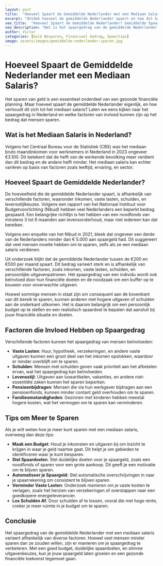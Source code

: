 ```yaml
---
layout: post
title:  "Hoeveel Spaart de Gemiddelde Nederlander met een Mediaan Salaris?"
excerpt: "Ontdek hoeveel de gemiddelde Nederlander spaart en hoe dit kan variëren afhankelijk van inkomensniveau en persoonlijke omstandigheden."
seo_title:  "Hoeveel Spaart de Gemiddelde Nederlander? Gemiddelde Spaargedrag bij een Mediaan Salaris"
seo_description: "Wat is het spaargedrag van de gemiddelde Nederlander? Leer hoeveel mensen met een mediaan salaris in Nederland sparen en welke factoren van invloed zijn."
author: Victor
categories: [Geld Besparen, Financieel Gedrag, Spaartips]
image: assets/images/gemiddelde-nederlander-sparen.jpg
---
```


# Hoeveel Spaart de Gemiddelde Nederlander met een Mediaan Salaris?

Het sparen van geld is een essentieel onderdeel van een gezonde financiële planning. Maar hoeveel spaart de gemiddelde Nederlander eigenlijk, en hoe verhoudt dit zich tot het mediaan salaris? Laten we eens kijken naar het spaargedrag in Nederland en welke factoren van invloed kunnen zijn op het bedrag dat mensen sparen.

## Wat is het Mediaan Salaris in Nederland?

Volgens het Centraal Bureau voor de Statistiek (CBS) was het mediaan bruto maandinkomen voor werknemers in Nederland in 2023 ongeveer €3.100. Dit betekent dat de helft van de werkende bevolking meer verdient dan dit bedrag en de andere helft minder. Het mediaan salaris kan echter variëren op basis van factoren zoals leeftijd, ervaring, en sector.

## Hoeveel Spaart de Gemiddelde Nederlander?

De hoeveelheid die de gemiddelde Nederlander spaart, is afhankelijk van verschillende factoren, waaronder inkomen, vaste lasten, schulden, en levensstijlkeuzes. Volgens een rapport van het Nationaal Instituut voor Budgetvoorlichting (Nibud) hebben veel Nederlanders een beperkt bedrag gespaard. Een belangrijke richtlijn is het hebben van een noodfonds van minstens 3 tot 6 maanden aan levensonderhoud, maar niet iedereen kan dat bereiken.

Volgens een enquête van het Nibud in 2021, bleek dat ongeveer een derde van de Nederlanders minder dan € 5.000 aan spaargeld had. Dit suggereert dat veel mensen moeite hebben om te sparen, zelfs als ze een mediaan salaris verdienen.

Uit onderzoek blijkt dat de gemiddelde Nederlander tussen de €200 en €500 per maand spaart. Dit bedrag varieert sterk en is afhankelijk van verschillende factoren, zoals inkomen, vaste lasten, schulden, en persoonlijke uitgavenpatronen. Het spaargedrag van een individu wordt ook beïnvloed door hun financiële doelen en de noodzaak om een buffer op te bouwen voor onverwachte uitgaven.

Hoewel sommige mensen in staat zijn om consequent aan de bovenkant van dit bereik te sparen, kunnen anderen met hogere uitgaven of schulden aan de onderkant uitkomen. Het is daarom belangrijk om een persoonlijk budget op te stellen en een realistisch spaardoel te bepalen dat aansluit bij jouw financiële situatie en doelen.


## Factoren die Invloed Hebben op Spaargedrag

Verschillende factoren kunnen het spaargedrag van mensen beïnvloeden:

- **Vaste Lasten**: Huur, hypotheek, verzekeringen, en andere vaste uitgaven kunnen een groot deel van het inkomen opslokken, waardoor er minder overblijft om te sparen.
- **Schulden**: Mensen met schulden geven vaak prioriteit aan het afbetalen ervan, wat het spaargedrag kan beïnvloeden.
- **Levensstijl**: Uitgaven aan luxeartikelen, vakanties, en andere niet-essentiële zaken kunnen het sparen beperken.
- **Pensioenbijdragen**: Mensen die via hun werkgever bijdragen aan een pensioenfonds, kunnen minder contant geld overhouden om te sparen.
- **Familieomstandigheden**: Gezinnen met kinderen hebben meestal hogere kosten, wat het vermogen om te sparen kan verminderen.

## Tips om Meer te Sparen

Als je wilt weten hoe je meer kunt sparen met een mediaan salaris, overweeg dan deze tips:

- **Maak een Budget**: Houd je inkomsten en uitgaven bij om inzicht te krijgen in waar je geld naartoe gaat. Dit helpt je om gebieden te identificeren waar je kunt besparen.
- **Stel Spaardoelen**: Stel duidelijke doelen voor je spaargeld, zoals een noodfonds of sparen voor een grote aankoop. Dit geeft je een motivatie om te blijven sparen.
- **Automatiseer je Spaargeld**: Stel automatische overschrijvingen in naar je spaarrekening om consistent te blijven sparen.
- **Verminder Vaste Lasten**: Onderzoek manieren om je vaste kosten te verlagen, zoals het herzien van verzekeringen of overstappen naar een goedkopere energieleverancier.
- **Los Schulden Af**: Door schulden af te lossen, vooral die met hoge rente, creëer je meer ruimte in je budget om te sparen.

## Conclusie

Het spaargedrag van de gemiddelde Nederlander met een mediaan salaris varieert afhankelijk van diverse factoren. Hoewel veel mensen minder sparen dan ze zouden willen, zijn er manieren om je spaargedrag te verbeteren. Met een goed budget, duidelijke spaardoelen, en slimme uitgavenkeuzes, kun je jouw spaargeld laten groeien en een gezonde financiële toekomst tegemoet gaan.
